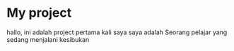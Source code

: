 # My project
hallo, 
ini adalah project pertama kali saya
saya adalah Seorang pelajar yang sedang menjalani kesibukan